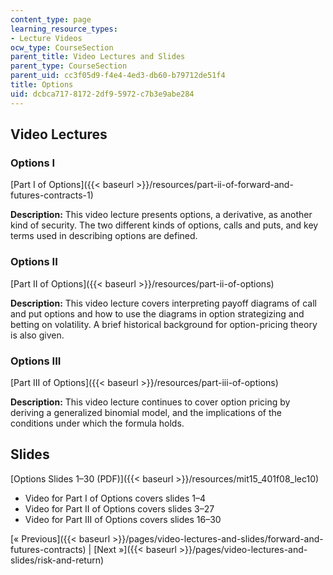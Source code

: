```yaml
---
content_type: page
learning_resource_types:
- Lecture Videos
ocw_type: CourseSection
parent_title: Video Lectures and Slides
parent_type: CourseSection
parent_uid: cc3f05d9-f4e4-4ed3-db60-b79712de51f4
title: Options
uid: dcbca717-8172-2df9-5972-c7b3e9abe284
---
```


Video Lectures
--------------

### Options I

[Part I of Options]({{< baseurl >}}/resources/part-ii-of-forward-and-futures-contracts-1)

**Description:** This video lecture presents options, a derivative, as another kind of security. The two different kinds of options, calls and puts, and key terms used in describing options are defined.

### Options II

[Part II of Options]({{< baseurl >}}/resources/part-ii-of-options)

**Description:** This video lecture covers interpreting payoff diagrams of call and put options and how to use the diagrams in option strategizing and betting on volatility. A brief historical background for option-pricing theory is also given.

### Options III

[Part III of Options]({{< baseurl >}}/resources/part-iii-of-options)

**Description:** This video lecture continues to cover option pricing by deriving a generalized binomial model, and the implications of the conditions under which the formula holds.

Slides
------

[Options Slides 1–30 (PDF)]({{< baseurl >}}/resources/mit15_401f08_lec10)

*   Video for Part I of Options covers slides 1–4
*   Video for Part II of Options covers slides 3–27
*   Video for Part III of Options covers slides 16–30

[« Previous]({{< baseurl >}}/pages/video-lectures-and-slides/forward-and-futures-contracts) | [Next »]({{< baseurl >}}/pages/video-lectures-and-slides/risk-and-return)
